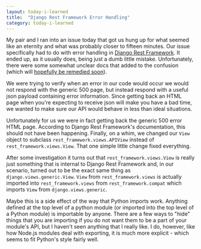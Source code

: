 ```yaml
---
layout: today-i-learned
title:  "Django Rest Framework Error Handling"
category: today-i-learned
---
```


My pair and I ran into an issue today that got us hung up for what seemed like an eternity and what was probably closer to fifteen minutes. Our issue specifically had to do with error handling in [Django Rest Framework][drf]. It ended up, as it usually does, being just a dumb little mistake. Unfortunately, there were some somewhat unclear docs that added to the confusion (which will [hopefully be remedied soon][drf-pr]).

We were trying to verify when an error in our code would occur we would not respond with the generic 500 page, but instead respond with a useful json payload containing error information. Since getting back an HTML page when you're expecting to receive json will make you have a bad time, we wanted to make sure our API would behave in less than ideal situations.

Unfortunately for us we were in fact getting back the generic 500 error HTML page. According to Django Rest Framework's documentation, this should not have been happening. Finally, on a whim, we changed our `View` object to subclass `rest_framework.views.APIView` instead of `rest_framework.views.View`. That one simple little change fixed everything.

After some investigation it turns out that `rest_framework.views.View` is really just something that is internal to Django Rest Framework and, in our scenario, turned out to be the exact same thing as `django.views.generic.View`. `View` from `rest_framework.views` is actually imported into `rest_framework.views` from `rest_framework.compat` which imports `View` from `django.views.generic`.

Maybe this is a side effect of the way that Python imports work. Anything defined at the top level of a python module (or imported into the top level of a Python module) is importable by anyone. There are a few ways to "hide" things that you are importing if you do not want them to be a part of your module's API, but I haven't seen anything that I really like. I do, however, like how Node.js modules deal with exporting, it is much more explicit - which seems to fit Python's style fairly well.


[drf]: http://www.django-rest-framework.org/
[drf-pr]: https://github.com/tomchristie/django-rest-framework/pull/1882
